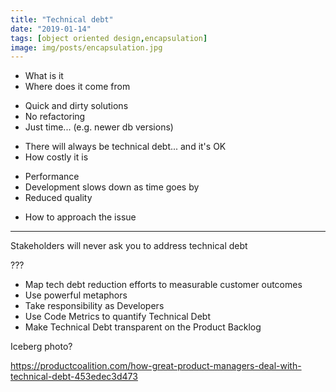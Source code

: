 ```yaml
---
title: "Technical debt"
date: "2019-01-14"
tags: [object oriented design,encapsulation]
image: img/posts/encapsulation.jpg
---
```



- What is it
- Where does it come from
 * Quick and dirty solutions
 * No refactoring
 * Just time... (e.g. newer db versions)
- There will always be technical debt... and it's OK
- How costly it is
 * Performance
 * Development slows down as time goes by
 * Reduced quality
- How to approach the issue

---
Stakeholders will never ask you to address technical debt


???

* Map tech debt reduction efforts to measurable customer outcomes
* Use powerful metaphors
* Take responsibility as Developers
* Use Code Metrics to quantify Technical Debt
* Make Technical Debt transparent on the Product Backlog



Iceberg photo?

https://productcoalition.com/how-great-product-managers-deal-with-technical-debt-453edec3d473
